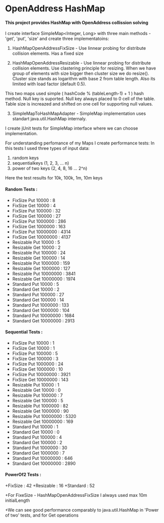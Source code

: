 # OpenAddress HashMap

#### This project provides HashMap with OpenAddress collission solving

I create interface SimpleMap<Integer, Long>  with three main methods - 'get', 'put', 'size'
and create three implementatoins:

1) HashMapOpenAddressFixSize - Use linnear probing for distribute collision elements. Has a fixed size

2) HashMapOpenAddressResizable -  Use linnear probing for distribute collision elements. Use clastering principle for 
resizing. When we have group of elements with size bigger then cluster size we do resize(). Cluster size stands as
logarithm with base 2 from table length. Also its limited with load factor (default 0.5).

This two maps used simple ( hashCode % (tableLength-1) + 1 ) hash method.
Null key is suported. Null key always placed to 0 cell of the table. Table size is increazed and shifted on one cell
for supporting null values.

3) SimpleMapToHashMapAdapter - SimpleMap implementation uses standart java.util.HashMap internaly.

I create jUnit tests for SimpleMap interface where we can choose implementation.

For understanding perfomance of my Maps I create performance tests:
In this tests I used three types of input data:
1) random keys
2) sequentialkeys (1, 2, 3, ... n)
3) power of two keys (2, 4, 8, 16 ... 2^n)

Here the test results for 10k, 100k, 1m, 10m keys 

#### Random Tests : 

+ FixSize Put 10000 : 8 
+ FixSize Get 10000 : 4 
+ FixSize Put 100000 : 32 
+ FixSize Get 100000 : 27 
+ FixSize Put 1000000 : 286 
+ FixSize Get 1000000 : 163 
+ FixSize Put 10000000 : 4314 
+ FixSize Get 10000000 : 4137 
+ Resizable Put 10000 : 5 
+ Resizable Get 10000 : 2 
+ Resizable Put 100000 : 24 
+ Resizable Get 100000 : 14 
+ Resizable Put 1000000 : 159 
+ Resizable Get 1000000 : 127 
+ Resizable Put 10000000 : 3841 
+ Resizable Get 10000000 : 1974 
+ Standard Put 10000 : 5 
+ Standard Get 10000 : 2 
+ Standard Put 100000 : 27 
+ Standard Get 100000 : 14 
+ Standard Put 1000000 : 133 
+ Standard Get 1000000 : 104 
+ Standard Put 10000000 : 1684 
+ Standard Get 10000000 : 2913 

#### Sequential Tests : 

+ FixSize Put 10000 : 1
+ FixSize Get 10000 : 1
+ FixSize Put 100000 : 5
+ FixSize Get 100000 : 3
+ FixSize Put 1000000 : 24
+ FixSize Get 1000000 : 10
+ FixSize Put 10000000 : 3921
+ FixSize Get 10000000 : 143
+ Resizable Put 10000 : 1
+ Resizable Get 10000 : 0
+ Resizable Put 100000 : 7
+ Resizable Get 100000 : 5
+ Resizable Put 1000000 : 82
+ Resizable Get 1000000 : 90
+ Resizable Put 10000000 : 5320
+ Resizable Get 10000000 : 169
+ Standard Put 10000 : 1
+ Standard Get 10000 : 0
+ Standard Put 100000 : 4
+ Standard Get 100000 : 2
+ Standard Put 1000000 : 30
+ Standard Get 1000000 : 7
+ Standard Put 10000000 : 646
+ Standard Get 10000000 : 2890

#### PowerOf2 Tests : 

+FixSize  : 42
+Resizable  : 16
+Standard  : 52

+For FixeSize -  HashMapOpenAddressFixSize I always used max 10m initialLength

+We can see good performance comparably to java.util.HashMap in 'Power of two' tests,
and for Get operations
